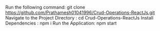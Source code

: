 Run the following command: git clone https://github.com/Prathamesh01041996/Crud-Operations-ReactJs.git
Navigate to the Project Directory : cd Crud-Operations-ReactJs
Install Dependencies : npm i 
Run the Application: npm start
